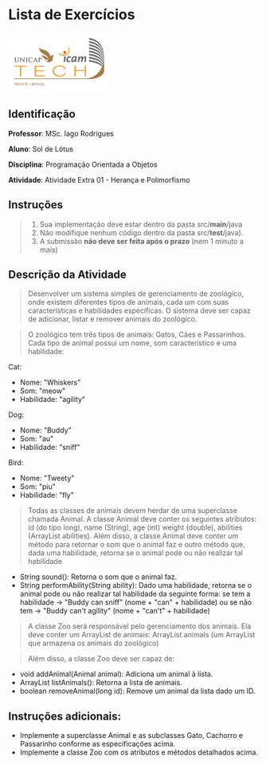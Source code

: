 # Lista de Exercícios
<img src="assets/images/Unicap_Icam_Tech-01.png" alt="drawing" width="200"/>

## Identificação
**Professor**: MSc. Iago Rodrigues

**Aluno**: Sol de Lótus

**Disciplina**: Programação Orientada a Objetos

**Atividade**: Atividade Extra 01 - Herança e Polimorfismo

## Instruções 
> 1. Sua implementação deve estar dentro da pasta src/**main**/java 
> 2. Não modifique nenhum código dentro da pasta src/**test**/java).
> 3. A submissão **não deve ser feita após o prazo** (nem 1 minuto a mais)

## Descrição da Atividade

> Desenvolver um sistema simples de gerenciamento de zoológico, onde existem diferentes tipos de animais, cada um com suas características e habilidades específicas. O sistema deve ser capaz de adicionar, listar e remover animais do zoológico.

> O zoológico tem três tipos de animais: Gatos, Cães e Passarinhos. Cada tipo de animal possui um nome, som característico e uma habilidade:

Cat:
 - Nome: "Whiskers"
 - Som: "meow"
 - Habilidade: "agility"

Dog:
 - Nome: "Buddy"
 - Som: "au"
 - Habilidade: "sniff"

Bird:
 - Nome: "Tweety"
 - Som: "piu"
 - Habilidade: "fly"

> Todas as classes de animais devem herdar de uma superclasse chamada Animal. A classe Animal deve conter os seguintes atributos: id (do tipo long), name (String), age (int) weight (double), abilities (ArrayList<String> abilities). Além disso, a classe Animal deve conter um método para retornar o som que o animal faz e outro método que, dada uma habilidade, retorna se o animal pode ou não realizar tal habilidade
 - String sound(): Retorna o som que o animal faz.
 - String performAbility(String ability): Dado uma habilidade, retorna se o animal pode ou não realizar tal habilidade da seguinte forma: se tem a habilidade -> "Buddy can sniff" (nome + "can" + habilidade) ou se não tem -> "Buddy can't agility" (nome + "can't" + habilidade)

> A classe Zoo será responsável pelo gerenciamento dos animais. Ela deve conter um ArrayList de animais: ArrayList<Animal> animals (um ArrayList que armazena os animais do zoológico)

> Além disso, a classe Zoo deve ser capaz de:
 - void addAnimal(Animal animal): Adiciona um animal à lista.
 - ArrayList<Animal> listAnimals(): Retorna a lista de animais.
 - boolean removeAnimal(long id): Remove um animal da lista dado um ID.


## Instruções adicionais: 
 - Implemente a superclasse Animal e as subclasses Gato, Cachorro e Passarinho conforme as especificações acima.
 - Implemente a classe Zoo com os atributos e métodos detalhados acima.
